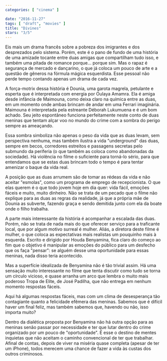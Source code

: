 ```yaml
---
categories: [ "cinema" ]

date: "2016-11-27"
tags: [ "draft", "movies" ]
title: "Divines"
stars: "3/5"
---
```

Eis mais um drama francês sobre a pobreza dos imigrantes e dos desprezados pelo sistema. Porém, este é o pano de fundo de uma história de uma amizade tocante entre duas amigas que compartilham tudo isso, e também uma pitada de romance porque... porque sim. Mas o rapaz é segurança de mercado e dançarino, o que já coloca um pouco de arte e a questão de gêneros na fórmula mágica esquerdista. Esse pessoal não perde tempo contando apenas um drama de cada vez.

A força-motrix dessa história é Dounia, uma garota magrela, petulante e esperta que é interpretada com energia por Oulaya Amamra. Ela é amiga desde infância de Maimouna, como deixa claro na química entre as duas, em um momento onde ambas brincam de andar em uma Ferrari imaginária. Maimouna é interpretada pela estreante Déborah Lukumuena e é um bom achado. Seu jeito espontâneo funciona perfeitamente neste conto de duas meninas que tentam alçar voo no mundo do crime com a sombra do perigo sempre as ameaçando.

Essa sombra simboliza não apenas o peso da vida que as duas levam, sem perspectiva nenhuma, mas também ilustra a vida "underground" das duas, sempre em becos, corredores estreitos e passagens secretas pelo submundo da periferia (o que também as coloca como abandonadas da sociedade). Há violência no filme o suficiente para torná-lo sério, para que entendamos que se estas duas brincam todo o tempo é para tentar amenizar o baque da vida real.

A posição que as duas arrumem são de tomar as rédeas da vida e não aceitar "esmolas", como um programa de emprego de recepcionista. O que elas querem é o que todo jovem hoje em dia quer: vida fácil, emoções fáceis e muito, muito dinheiro. Não se trata de um pecado que o filme não explique para as duas as regras da realidade, já que a própria mãe de Dounia as subverte, fazendo graça e sendo demitida junto com ela da boate onde o filho trabalha.

A parte mais interessante da história é acompanhar a escalada das duas. Porém, não se trata de nada mais do que oferecer serviço para a traficante local, que por algum motivo surreal é mulher. Aliás, a diretora deste filme é mulher, o que coloca as expectativas mais realistas um pouquinho mais à esquerda. Escrito e dirigido por Houda Benyamina, fica claro do começo ao fim que o objetivo é manipular as emoções do público para um desfecho que os faça "pensar": se alguém desse uma oportunidade para essas meninas, nada disso teria acontecido.

Mas a superfície idealizada de Benyamina não é tão trivial assim. Há uma sensação muito interessante no filme que tenta discutir como tudo se torna um círculo vicioso, e quase arranha um arco que lembra o muito mais poderoso Tropa de Elite, de José Padilha, que não entrega em nenhum momento respostas fáceis.

Aqui há algumas respostas fáceis, mas com um clima de desesperança tão contagiante quanto a felicidade efêmera das meninas. Sabemos que é difícil haver um final feliz, mas também sabemos que, havendo ou não, isso importa muito?

Dentro da dialética proposta por Benyamina não há outra opção para as meninas senão passar por necessidade e ter que lutar dentro do crime organizado por um pouco de "oportunidade". É esse o destino de mentes inquietas que não aceitam o caminho convencional de ter que trabalhar. Afinal de contas, depois de viver na miséria quase completa (apesar de ter um iPhone), todos merecem uma chance de fazer a vida às custas dos outros criminosos.
